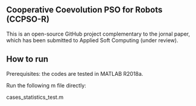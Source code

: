 
## Cooperative Coevolution PSO for Robots (CCPSO-R)

This is an open-source GitHub project complementary to the jornal paper, 
which has been submitted to Applied Soft Computing (under review).

## How to run
Prerequisites: the codes are tested in MATLAB R2018a.

Run the following m file directly:

cases_statistics_test.m